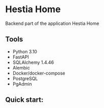 # Hestia Home
Backend part of the application Hestia Home 
## Tools
- Python 3.10
- FastAPI
- SQLAlchemy 1.4.46 
- Alembic
- Docker/docker-compose
- PostgreSQL
- PgAdmin

## Quick start:
